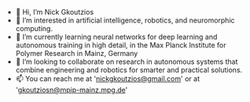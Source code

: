 - 👋 Hi, I’m Nick Gkoutzios
- 👀 I’m interested in artificial intelligence, robotics, and neuromorphic computing.
- 🌱 I’m currently learning neural networks for deep learning and autonomous training in high detail, in the Max Planck Institute for Polymer Research in Mainz, Germany
- 💞️ I’m looking to collaborate on research in autonomous systems that combine engineering and robotics for smarter and practical solutions.
- 📫 You can reach me at 'nickgkoutzios@gmail.com' or at 'gkoutziosn@mpip-mainz.mpg.de'

